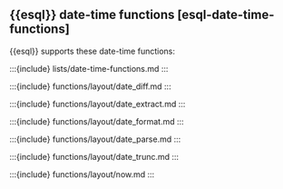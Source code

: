 ## {{esql}} date-time functions [esql-date-time-functions]


{{esql}} supports these date-time functions:

:::{include} lists/date-time-functions.md
:::


:::{include} functions/layout/date_diff.md
:::

:::{include} functions/layout/date_extract.md
:::

:::{include} functions/layout/date_format.md
:::

:::{include} functions/layout/date_parse.md
:::

:::{include} functions/layout/date_trunc.md
:::

:::{include} functions/layout/now.md
:::

